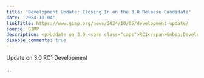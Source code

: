 ```yaml
---
title: 'Development Update: Closing In on the 3.0 Release Candidate'
date: '2024-10-04'
linkTitle: https://www.gimp.org/news/2024/10/05/development-update/
source: GIMP
description: <p>Update on 3.0 <span class="caps">RC1</span>&nbsp;Development</p> ...
disable_comments: true
---
```

<p>Update on 3.0 <span class="caps">RC1</span>&nbsp;Development</p> ...